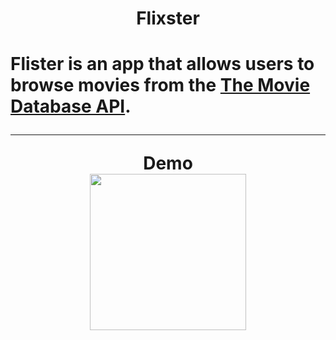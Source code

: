 <h1 align="center"> Flixster <h1>

Flister is an app that allows users to browse movies from the [The Movie Database API](http://docs.themoviedb.apiary.io/#).

---



<p align="center">  Demo<br>
   <img src="flixster.gif" width=250><br>
 </p>
